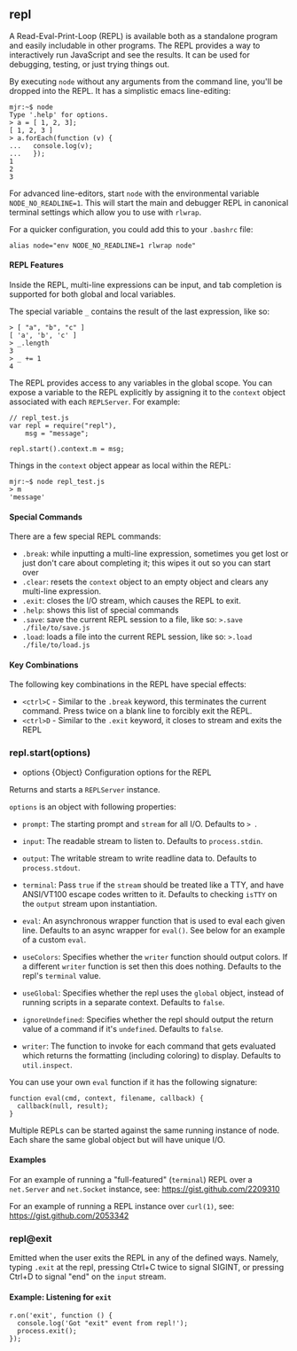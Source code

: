 ## repl

A Read-Eval-Print-Loop (REPL) is available both as a standalone program and
easily includable in other programs. The REPL provides a way to interactively 
run JavaScript and see the results.  It can be used for debugging, testing, or 
just trying things out.

By executing `node` without any arguments from the command line, you'll be
dropped into the REPL. It has a simplistic emacs line-editing:

    mjr:~$ node
    Type '.help' for options.
    > a = [ 1, 2, 3];
    [ 1, 2, 3 ]
    > a.forEach(function (v) {
    ...   console.log(v);
    ...   });
    1
    2
    3

For advanced line-editors, start `node` with the environmental variable
`NODE_NO_READLINE=1`. This will start the main and debugger REPL in canonical 
terminal settings which allow you to use with `rlwrap`.

For a quicker configuration, you could add this to your `.bashrc` file:

    alias node="env NODE_NO_READLINE=1 rlwrap node"

#### REPL Features

Inside the REPL, multi-line expressions can be input, and tab completion is
supported for both global and local variables.

The special variable `_` contains the result of the last expression, like so:

    > [ "a", "b", "c" ]
    [ 'a', 'b', 'c' ]
    > _.length
    3
    > _ += 1
    4

The REPL provides access to any variables in the global scope. You can expose a
variable to the REPL explicitly by assigning it to the `context` object
associated with each `REPLServer`.  For example:

    // repl_test.js
    var repl = require("repl"),
        msg = "message";

    repl.start().context.m = msg;

Things in the `context` object appear as local within the REPL:

    mjr:~$ node repl_test.js
    > m
    'message'

#### Special Commands

There are a few special REPL commands:

  - `.break`: while inputting a multi-line expression, sometimes you get lost or
just don't care about completing it; this wipes it out so you can start over
  - `.clear`: resets the `context` object to an empty object and clears any
multi-line expression.
  - `.exit`: closes the I/O stream, which causes the REPL to exit.
  - `.help`: shows this list of special commands
  - `.save`: save the current REPL session to a file, like so: `>.save
./file/to/save.js`
  - `.load`: loads a file into the current REPL session, like so: `>.load
./file/to/load.js`

#### Key Combinations

The following key combinations in the REPL have special effects:

  - `<ctrl>C` - Similar to the `.break` keyword, this terminates the current
command.  Press twice on a blank line to forcibly exit the REPL.
  - `<ctrl>D` - Similar to the `.exit` keyword, it closes to stream and exits
the REPL
        

### repl.start(options)
- options {Object} Configuration options for the REPL

Returns and starts a `REPLServer` instance.

`options` is an object with following properties: 

- `prompt`: The starting prompt and `stream` for all I/O. Defaults to `> `.

 - `input`: The readable stream to listen to. Defaults to `process.stdin`.

 - `output`: The writable stream to write readline data to. Defaults to
   `process.stdout`.

 - `terminal`: Pass `true` if the `stream` should be treated like a TTY, and
   have ANSI/VT100 escape codes written to it. Defaults to checking `isTTY`
   on the `output` stream upon instantiation.

 - `eval`: An asynchronous wrapper function that is used to eval each given 
   line. Defaults to an async wrapper for `eval()`. See below for an example of 
   a custom `eval`.

 - `useColors`: Specifies whether the `writer` function
   should output colors. If a different `writer` function is set then this does
   nothing. Defaults to the repl's `terminal` value.

 - `useGlobal`: Specifies whether the repl uses the `global` object,
   instead of running scripts in a separate context. Defaults to `false`.

 - `ignoreUndefined`: Specifies whether the repl should output the
   return value of a command if it's `undefined`. Defaults to `false`.

 - `writer`: The function to invoke for each command that gets evaluated which
   returns the formatting (including coloring) to display. Defaults to
   `util.inspect`.


 You can use your own `eval` function if it has the following signature:
 
    function eval(cmd, context, filename, callback) {
      callback(null, result);
    }
 
Multiple REPLs can be started against the same running instance of node.  Each
share the same global object but will have unique I/O.
 
#### Examples
 
 <script src='http://snippets.nodemanual.org/github.com/mattpardee/nodemanual.org-examples/nodejs_ref_guide/repl/repl.start.js?linestart=3&lineend=0&showlines=false' defer='defer'></script>

For an example of running a "full-featured" (`terminal`) REPL over
a `net.Server` and `net.Socket` instance, see: <https://gist.github.com/2209310>

For an example of running a REPL instance over `curl(1)`,
see: <https://gist.github.com/2053342>

### repl@exit

Emitted when the user exits the REPL in any of the defined ways. Namely, typing
`.exit` at the repl, pressing Ctrl+C twice to signal SIGINT, or pressing Ctrl+D
to signal "end" on the `input` stream.

#### Example: Listening for `exit`

    r.on('exit', function () {
      console.log('Got "exit" event from repl!');
      process.exit();
    });
